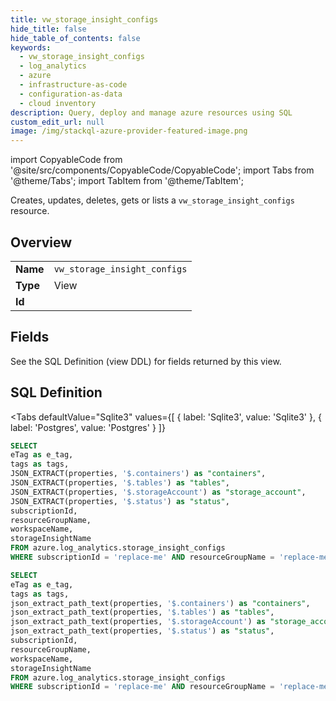 ```yaml
--- 
title: vw_storage_insight_configs
hide_title: false
hide_table_of_contents: false
keywords:
  - vw_storage_insight_configs
  - log_analytics
  - azure
  - infrastructure-as-code
  - configuration-as-data
  - cloud inventory
description: Query, deploy and manage azure resources using SQL
custom_edit_url: null
image: /img/stackql-azure-provider-featured-image.png
---
```


import CopyableCode from '@site/src/components/CopyableCode/CopyableCode';
import Tabs from '@theme/Tabs';
import TabItem from '@theme/TabItem';

Creates, updates, deletes, gets or lists a <code>vw_storage_insight_configs</code> resource.

## Overview
<table><tbody>
<tr><td><b>Name</b></td><td><code>vw_storage_insight_configs</code></td></tr>
<tr><td><b>Type</b></td><td>View</td></tr>
<tr><td><b>Id</b></td><td><CopyableCode code="azure.log_analytics.vw_storage_insight_configs" /></td></tr>
</tbody></table>

## Fields

See the SQL Definition (view DDL) for fields returned by this view.

## SQL Definition

<Tabs
defaultValue="Sqlite3"
values={[
{ label: 'Sqlite3', value: 'Sqlite3' },
{ label: 'Postgres', value: 'Postgres' }
]}
>
<TabItem value="Sqlite3">

```sql
SELECT
eTag as e_tag,
tags as tags,
JSON_EXTRACT(properties, '$.containers') as "containers",
JSON_EXTRACT(properties, '$.tables') as "tables",
JSON_EXTRACT(properties, '$.storageAccount') as "storage_account",
JSON_EXTRACT(properties, '$.status') as "status",
subscriptionId,
resourceGroupName,
workspaceName,
storageInsightName
FROM azure.log_analytics.storage_insight_configs
WHERE subscriptionId = 'replace-me' AND resourceGroupName = 'replace-me' AND workspaceName = 'replace-me';
```

</TabItem>
<TabItem value="Postgres">

```sql
SELECT
eTag as e_tag,
tags as tags,
json_extract_path_text(properties, '$.containers') as "containers",
json_extract_path_text(properties, '$.tables') as "tables",
json_extract_path_text(properties, '$.storageAccount') as "storage_account",
json_extract_path_text(properties, '$.status') as "status",
subscriptionId,
resourceGroupName,
workspaceName,
storageInsightName
FROM azure.log_analytics.storage_insight_configs
WHERE subscriptionId = 'replace-me' AND resourceGroupName = 'replace-me' AND workspaceName = 'replace-me';
```

</TabItem>
</Tabs>
